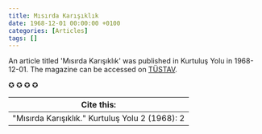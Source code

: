 ```yaml
---
title: Mısırda Karışıklık
date: 1968-12-01 00:00:00 +0100
categories: [Articles]
tags: []
---
```


An article titled 'Mısırda Karışıklık' was published in Kurtuluş Yolu in 1968-12-01. The magazine can be accessed on [TÜSTAV](https://www.tustav.org/sureli-yayinlar-arsivi/kurtulus-yolu/).

✪ ✪ ✪ ✪



| Cite this:   |
|--------|
| "Mısırda Karışıklık." Kurtuluş Yolu 2 (1968): 2 

